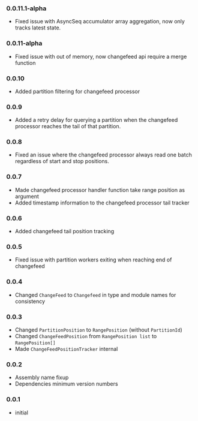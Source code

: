 ### 0.0.11.1-alpha
* Fixed issue with AsyncSeq accumulator array aggregation, now only tracks latest state.

### 0.0.11-alpha
* Fixed issue with out of memory, now changefeed api require a merge function

### 0.0.10
* Added partition filtering for changefeed processor

### 0.0.9
* Added a retry delay for querying a partition when the changefeed processor reaches the tail of that partition.

### 0.0.8
* Fixed an issue where the changefeed processor always read one batch regardless of start and stop positions.

### 0.0.7
* Made changefeed processor handler function take range position as argument
* Added timestamp information to the changefeed processor tail tracker

### 0.0.6
* Added changefeed tail position tracking

### 0.0.5
* Fixed issue with partition workers exiting when reaching end of changefeed

### 0.0.4
* Changed `ChangeFeed` to `Changefeed` in type and module names for consistency

### 0.0.3
* Changed `PartitionPosition` to `RangePosition` (without `PartitionId`)
* Changed `ChangeFeedPosition` from `RangePosition list` to `RangePosition[]`
* Made `ChangeFeedPositionTracker` internal

### 0.0.2
* Assembly name fixup
* Dependencies minimum version numbers

### 0.0.1
* initial
